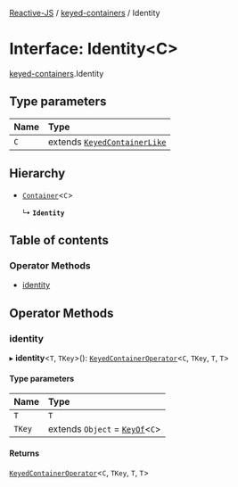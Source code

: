 [Reactive-JS](../README.md) / [keyed-containers](../modules/keyed_containers.md) / Identity

# Interface: Identity<C\>

[keyed-containers](../modules/keyed_containers.md).Identity

## Type parameters

| Name | Type |
| :------ | :------ |
| `C` | extends [`KeyedContainerLike`](keyed_containers.KeyedContainerLike.md) |

## Hierarchy

- [`Container`](containers.Container.md)<`C`\>

  ↳ **`Identity`**

## Table of contents

### Operator Methods

- [identity](keyed_containers.Identity.md#identity)

## Operator Methods

### identity

▸ **identity**<`T`, `TKey`\>(): [`KeyedContainerOperator`](../modules/keyed_containers.md#keyedcontaineroperator)<`C`, `TKey`, `T`, `T`\>

#### Type parameters

| Name | Type |
| :------ | :------ |
| `T` | `T` |
| `TKey` | extends `Object` = [`KeyOf`](../modules/keyed_containers.md#keyof)<`C`\> |

#### Returns

[`KeyedContainerOperator`](../modules/keyed_containers.md#keyedcontaineroperator)<`C`, `TKey`, `T`, `T`\>
